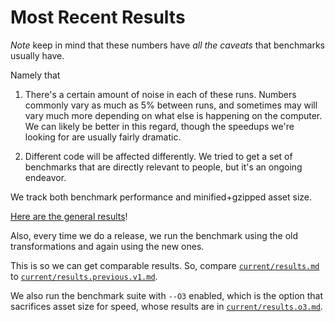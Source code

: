 # Most Recent Results

_Note_ keep in mind that these numbers have _all the caveats_ that benchmarks usually have.

Namely that

1. There's a certain amount of noise in each of these runs. Numbers commonly vary as much as 5% between runs, and sometimes may will vary much more depending on what else is happening on the computer. We can likely be better in this regard, though the speedups we're looking for are usually fairly dramatic.

2. Different code will be affected differently. We tried to get a set of benchmarks that are directly relevant to people, but it's an ongoing endeavor.

We track both benchmark performance and minified+gzipped asset size.

[Here are the general results](current/results.md)!


Also, every time we do a release, we run the benchmark using the old transformations and again using the new ones.

This is so we can get comparable results. So, compare [`current/results.md`](current/results.md) to [`current/results.previous.v1.md`](current/results.previous.v1.md).

We also run the benchmark suite with `--O3` enabled, which is the option that sacrifices asset size for speed, whose results are in [`current/results.o3.md`](current/results.o3.md).


